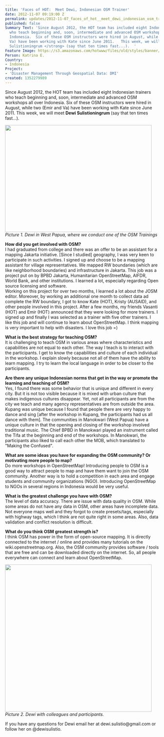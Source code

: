 ```yaml
---
title: 'Faces of HOT:  Meet Dewi, Indonesian OSM Trainer'
date: 2012-11-07 09:19:00 Z
permalink: updates/2012-11-07_faces_of_hot__meet_dewi_indonesian_osm_trainer
published: false
Summary Text: 'Since August 2012, the HOT team has included eight Indonesian trainers
  who teach beginning and, soon, intermediate and advanced OSM workshops all over
  Indonesia.  Six of these OSM instructors were hired in August, while two (Emir and
  Va) have been working with Kate since June 2011.   This week, we will meet <strong>Dewi
  Sulistioningrum </strong> (say that ten times fast...).  '
Feature Image: https://s3.amazonaws.com/hotwww/files/old/styles/banner/public/dewi2_0.jpg
Person: Katrina E.
Country:
- Indonesia
Project:
- 'Disaster Management Through Geospatial Data: DMI'
created: 1352279989
---
```


<p>Since August 2012, the HOT team has included eight Indonesian trainers who teach beginning and, soon, intermediate and advanced OSM workshops all over Indonesia. Six of these OSM instructors were hired in August, while two (Emir and Va) have been working with Kate since June 2011. This week, we will meet <strong>Dewi Sulistioningrum </strong> (say that ten times fast...).</p><p><!--break--><img class="image-large" src="https://s3.amazonaws.com/hotwww/files/old/styles/large/public/dewi2_0_0.jpg?itok=pHbZkBIo" alt="" height="349" width="480"><br><em>Picture 1. Dewi in West Papua, where we conduct one of the OSM Trainings </em></p><p><strong>How did you get involved with OSM? </strong> <br>I had graduated from college and there was an offer to be an assistant for a mapping Jakarta initiative. [Since I studied] geography, I was very keen to participate in such activities. I signed up and choose to be a mapping assistant for village representatives. We mapped RW boundaries (which are like neighborhood boundaries) and infrastructure in Jakarta. This job was a project put on by BPBD Jakarta, Humanitarian OpenStreetMap, AIFDR, World Bank, and other institutions. I learned a lot, especially regarding Open source licensing and software. <br>Working on this project for over two months, I learned a lot about the JOSM editor. Moreover, by working an additional one month to collect data ad complete the RW boundary, I got to know Kate (HOT), Kristy (AUSAID), and other people involved in this project. After a few months, my friends Vasanti (HOT) and Emir (HOT) announced that they were looking for more trainers. I signed up and finally I was selected as a trainer with five other trainers. I like this job and will continue to learn about OpenStreetMap. I think mapping is very important to help with disasters. I love this job =)</p><p><strong>What is the best strategy for teaching OSM?</strong> <br>It is challenging to teach OSM in various areas where characteristics and capabilities are not equal to each other. The way I teach is to interact with the participants. I get to know the capabilities and culture of each individual in the workshop. I explain slowly because not all of them have the ability to learn mapping. I try to learn the local language in order to be closer to the participants.</p><p><strong>Are there any unique Indonesian norms that get in the way or promote the learning and teaching of OSM? </strong> <br>Yes, I found there was some behavior that is unique and different in every city. But it is not too visible because it is mixed with urban culture that makes indigenous cultures disappear. Yet, not all participants are from the city we teach and many agency representatives are from outside the area. <br>Kupang was unique because I found that people there are very happy to dance and sing [after the workshop in Kupang, the participants had us all dance with them]. The communities in Manokwari (West Papua) have a unique culture in that the opening and closing of the workshop involved traditional music. The Chief BPBD in Manokwari played an instrument called the Tifa at the beginning and end of the workshops. In Manokwari, the participants also liked to call each other the MOB, which translated to "Making the Confused".</p><p><strong>What are some ideas you have for expanding the OSM community? Or motivating more people to map? <br></strong> Do more workshops in OpenStreetMap! Introducing people to OSM is a good way to attract people to map and have them want to join the OSM community. Another way is to hold a competition in each area and engage students and community organizations (NGO). Introducing OpenStreetMap to NGOs in several regions in Indonesia would be very useful.</p><p><strong>What is the greatest challenge you have with OSM? </strong> <br>The level of data accuracy. There are issue with data quality in OSM. While some areas do not have any data in OSM, other areas have incomplete data. Not everyone maps well and they forgot to create presets/tags, especially with highway tags, which I think are not quite right in some areas. Also, data validation and conflict resolution is difficult.</p><p><strong>What do you think OSM greatest strength is? </strong> <br>I think OSM has power in the form of open-source mapping. It is directly connected to the internet / online and provides many tutorials on the wiki.openstreetmap.org. Also, the OSM community provides software / tools that are free and can be downloaded directly on the internet. So, all people everywhere can connect and learn about OpenStreetMap.</p><p><em><img class="image-large" src="https://s3.amazonaws.com/hotwww/files/old/styles/large/public/dewi_0_0.jpg?itok=-h43oAr3" alt="" height="480" width="480"><br>Picture 2. Dewi with colleagues and participants. </em></p><p>If you have any questions for Dewi email her at dewi.sulistio@gmail.com or follow her on @dewisulistio.</p>
